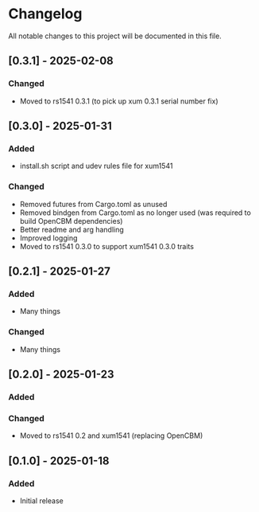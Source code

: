 # Changelog
All notable changes to this project will be documented in this file.

## [0.3.1] - 2025-02-08
### Changed
- Moved to rs1541 0.3.1 (to pick up xum 0.3.1 serial number fix)

## [0.3.0] - 2025-01-31
### Added
- install.sh script and udev rules file for xum1541

### Changed
- Removed futures from Cargo.toml as unused
- Removed bindgen from Cargo.toml as no longer used (was required to build OpenCBM dependencies)
- Better readme and arg handling
- Improved logging
- Moved to rs1541 0.3.0 to support xum1541 0.3.0 traits

## [0.2.1] - 2025-01-27
### Added
- Many things

### Changed
- Many things

## [0.2.0] - 2025-01-23
### Added

### Changed
- Moved to rs1541 0.2 and xum1541 (replacing OpenCBM)

## [0.1.0] - 2025-01-18
### Added
- Initial release
